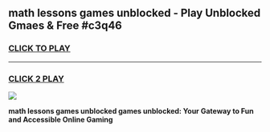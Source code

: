 
## math lessons games unblocked - Play Unblocked Gmaes & Free #c3q46
<h3>
<a href="https://news.freeplayer.one?title=math_lessons_games_unblocked&ref=03M">CLICK TO PLAY</a></h3>
<hr>

<h3>
<a href="https://news.freeplayer.one?title=math_lessons_games_unblocked&ref=03M">CLICK 2 PLAY</a>
  
</h3>

<a href="https://news.freeplayer.one?title=math_lessons_games_unblocked&ref=03M"><img src="https://clearcache.store/games.png"></a>


**math lessons games unblocked games unblocked: Your Gateway to Fun and Accessible Online Gaming**
